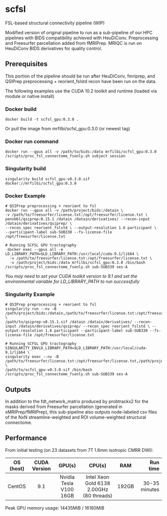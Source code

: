 # scfsl
FSL-based structural connectivity pipeline (WIP)

Modified version of original pipeline to run as a sub-pipeline of our HPC pipelines with BIDS compatibility achieved with HeuDiConv. 
Preprocessing and Freesurfer parcellation added from fMRIPrep. 
MRIQC is run on HeuDiConv BIDS derivatives for quality control.

## Prerequisites

This portion of the pipeline should be run after HeuDiConv, fmriprep, 
and QSIPrep preprocessing + reorient_fslstd recon have been run on the data.

The following examples use the CUDA 10.2 toolkit and runtime (loaded via module or native install)

### Docker build

```
docker build -t scfsl_gpu:0.3.0 .

```

Or pull the image from mrfilbi/scfsl_gpu:0.3.0 (or newest tag)

### Docker run command

```
docker run --gpus all -v /path/to/bids:/data mrfilbi/scfsl_gpu:0.3.0 /scripts/proc_fsl_connectome_fsonly.sh subject session

```

### Singularity build

```
singularity build scfsl_gpu-v0.3.0.sif docker://mrfilbi/scfsl_gpu:0.3.0

```

### Docker Example
```
# QSIPrep preprocessing + reorient to fsl
docker run --gpus all -v /path/project/bids:/datain \
-v /path/to/freesurfer/license.txt:/opt/freesurfer/license.txt \
pennbbl/qsiprep:0.15.1 /datain /datain/derivatives/ --recon-input /datain/derivatives/qsiprep/ \
--recon_spec reorient_fslstd \ --output-resolution 1.6 participant \
--participant-label sub-SUB330 --fs-license-file /opt/freesurfer/license.txt

# Running SCFSL GPU tractography
 docker exec --gpus all -e LD_LIBRARY_PATH=$LD_LIBRARY_PATH:/usr/local/cuda-9.1/lib64 \
  -v /path/to/freesurfer/license.txt:/opt/freesurfer/license.txt \
  -v /path/project/bids:/data mrfilbi/scfsl_gpu:0.3.0 /bin/bash /scripts/proc_fsl_connectome_fsonly.sh sub-SUB339 ses-A

```

*You may need to set your CUDA toolkit version to 9.1 and set the environmental variable for LD_LIBRARY_PATH to run successfully*

### Singularity Example
```
# QSIPrep preprocessing + reorient to fsl
singularity run --nv -B /path/project/bids:/datain,/path/to/freesurfer/license.txt:/opt/freesurfer/license.txt \
/path/to/qsiprep-v0.15.1.sif /datain /datain/derivatives/ --recon-input /datain/derivatives/qsiprep/ --recon_spec reorient_fslstd \ --output-resolution 1.6 participant --participant-label sub-SUB330 --fs-license-file /opt/freesurfer/license.txt

# Running SCFSL GPU tractography
SINGULARITY_ENVLD_LIBRARY_PATH=$LD_LIBRARY_PATH:/usr/local/cuda-9.1/lib64 \
singularity exec --nv -B /path/to/freesurfer/license.txt:/opt/freesurfer/license.txt,/path/project/bids:/data \
/path/to/scfsl_gpu-v0.3.0.sif /bin/bash /scripts/proc_fsl_connectome_fsonly.sh sub-SUB339 ses-A

```

## Outputs

In addition to the fdt_network_matrix produced by probtrackx2 for the masks 
derived from Freesurfer parcellation (generated in sMRIPrep/fMRIPrep),
this sub-pipeline also outputs node-labeled csv files of the NxN streamline-weighted 
and ROI volume-weighted structural connectome.

## Performance

From initial testing (on 23 datasets from 7T 1.6mm isotropic CMRR DWI):

| OS (host)    | CUDA Version | GPU(s)                 | CPU(s)                                    | RAM    | Run time       |
|--------------|:------------:|:----------------------:|:-----------------------------------------:|:------:|---------------:|
| CentOS       | 9.1          | Nvidia Tesla V100 16GB | Intel Xeon Gold 6138 2.00GHz (80 threads) | 192GB  | 30-35 minutes  |

Peak GPU memory usage: 14435MiB / 16160MiB


